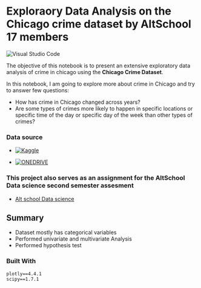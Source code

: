 # Exploraory Data Analysis on the Chicago crime dataset by AltSchool 17 members
![Visual Studio Code](https://img.shields.io/badge/Visual%20Studio%20Code-0078d7.svg?style=for-the-badge&logo=visual-studio-code&logoColor=white)

The objective of this notebook is to present an extensive exploratory data analysis of crime in chicago using the **Chicago Crime Dataset**.

In this notebook, I am going to explore more about crime in Chicago and try to answer few questions:

* How has crime in Chicago changed across years?
* Are some types of crimes more likely to happen in specific locations or specific time of the day or specific day of the week than other types of crimes?

### Data source

* <a href="https://www.kaggle.com/datasets/chicago/chicago-crime" target="_blank">
    <img src="https://img.shields.io/badge/Kaggle-035a7d?style=for-the-badge&logo=kaggle&logoColor=white" alt="Kaggle">
 </a>

* <a href="https://1drv.ms/u/s!ArhE6TZzYOy0gaZhFH_B3wthGUSjyQ?e=NR2gjH" target="_blank">
    <img src= "https://img.shields.io/badge/OneDrive-white?style=for-the-badge&logo=Microsoft%20OneDrive&logoColor=0078D4" alt="ONEDRIVE">
 </a>

### This project also serves as an assignment for the AltSchool Data science second semester assesment
* [Alt school Data science](https://altschoolafrica.com/)

## Summary

* Dataset mostly has categorical variables
* Performed univariate and multivariate Analysis
* Performed hypothesis test
### Built With

```
plotly==4.4.1
scipy==1.7.1
```
